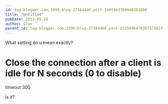 ```yaml
---
id: tag:blogger.com,1999:blog-27384460.post-1495943769048302806
title: "Untitled"
pubDate: 2013-05-28
author: Glue
parent_id: tag:blogger.com,1999:blog-27384460.post-4315696470357375657
---
```


What setting do u mean exactly?
# Close the connection after a client is idle for N seconds (0 to disable)
timeout 300

is it?